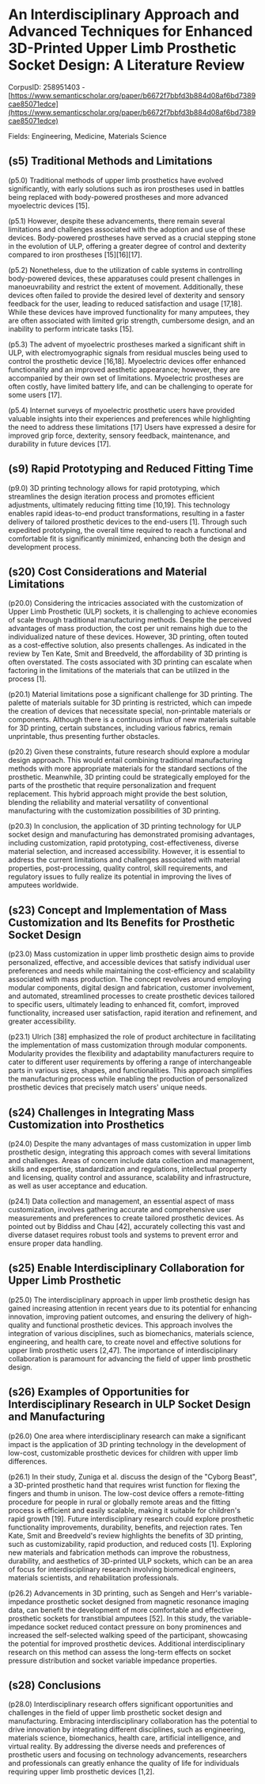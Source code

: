 # An Interdisciplinary Approach and Advanced Techniques for Enhanced 3D-Printed Upper Limb Prosthetic Socket Design: A Literature Review

CorpusID: 258951403 - [https://www.semanticscholar.org/paper/b6672f7bbfd3b884d08af6bd7389cae85071edce](https://www.semanticscholar.org/paper/b6672f7bbfd3b884d08af6bd7389cae85071edce)

Fields: Engineering, Medicine, Materials Science

## (s5) Traditional Methods and Limitations
(p5.0) Traditional methods of upper limb prosthetics have evolved significantly, with early solutions such as iron prostheses used in battles being replaced with body-powered prostheses and more advanced myoelectric devices [15].

(p5.1) However, despite these advancements, there remain several limitations and challenges associated with the adoption and use of these devices. Body-powered prostheses have served as a crucial stepping stone in the evolution of ULP, offering a greater degree of control and dexterity compared to iron prostheses [15][16][17].

(p5.2) Nonetheless, due to the utilization of cable systems in controlling body-powered devices, these apparatuses could present challenges in manoeuvrability and restrict the extent of movement. Additionally, these devices often failed to provide the desired level of dexterity and sensory feedback for the user, leading to reduced satisfaction and usage [17,18]. While these devices have improved functionality for many amputees, they are often associated with limited grip strength, cumbersome design, and an inability to perform intricate tasks [15].

(p5.3) The advent of myoelectric prostheses marked a significant shift in ULP, with electromyographic signals from residual muscles being used to control the prosthetic device [16,18]. Myoelectric devices offer enhanced functionality and an improved aesthetic appearance; however, they are accompanied by their own set of limitations. Myoelectric prostheses are often costly, have limited battery life, and can be challenging to operate for some users [17].

(p5.4) Internet surveys of myoelectric prosthetic users have provided valuable insights into their experiences and preferences while highlighting the need to address these limitations [17] Users have expressed a desire for improved grip force, dexterity, sensory feedback, maintenance, and durability in future devices [17].
## (s9) Rapid Prototyping and Reduced Fitting Time
(p9.0) 3D printing technology allows for rapid prototyping, which streamlines the design iteration process and promotes efficient adjustments, ultimately reducing fitting time [10,19]. This technology enables rapid ideas-to-end product transformations, resulting in a faster delivery of tailored prosthetic devices to the end-users [1]. Through such expedited prototyping, the overall time required to reach a functional and comfortable fit is significantly minimized, enhancing both the design and development process.
## (s20) Cost Considerations and Material Limitations
(p20.0) Considering the intricacies associated with the customization of Upper Limb Prosthetic (ULP) sockets, it is challenging to achieve economies of scale through traditional manufacturing methods. Despite the perceived advantages of mass production, the cost per unit remains high due to the individualized nature of these devices. However, 3D printing, often touted as a cost-effective solution, also presents challenges. As indicated in the review by Ten Kate, Smit and Breedveld, the affordability of 3D printing is often overstated. The costs associated with 3D printing can escalate when factoring in the limitations of the materials that can be utilized in the process [1].

(p20.1) Material limitations pose a significant challenge for 3D printing. The palette of materials suitable for 3D printing is restricted, which can impede the creation of devices that necessitate special, non-printable materials or components. Although there is a continuous influx of new materials suitable for 3D printing, certain substances, including various fabrics, remain unprintable, thus presenting further obstacles.

(p20.2) Given these constraints, future research should explore a modular design approach. This would entail combining traditional manufacturing methods with more appropriate materials for the standard sections of the prosthetic. Meanwhile, 3D printing could be strategically employed for the parts of the prosthetic that require personalization and frequent replacement. This hybrid approach might provide the best solution, blending the reliability and material versatility of conventional manufacturing with the customization possibilities of 3D printing.

(p20.3) In conclusion, the application of 3D printing technology for ULP socket design and manufacturing has demonstrated promising advantages, including customization, rapid prototyping, cost-effectiveness, diverse material selection, and increased accessibility. However, it is essential to address the current limitations and challenges associated with material properties, post-processing, quality control, skill requirements, and regulatory issues to fully realize its potential in improving the lives of amputees worldwide.
## (s23) Concept and Implementation of Mass Customization and Its Benefits for Prosthetic Socket Design
(p23.0) Mass customization in upper limb prosthetic design aims to provide personalized, effective, and accessible devices that satisfy individual user preferences and needs while maintaining the cost-efficiency and scalability associated with mass production. The concept revolves around employing modular components, digital design and fabrication, customer involvement, and automated, streamlined processes to create prosthetic devices tailored to specific users, ultimately leading to enhanced fit, comfort, improved functionality, increased user satisfaction, rapid iteration and refinement, and greater accessibility.

(p23.1) Ulrich [38] emphasized the role of product architecture in facilitating the implementation of mass customization through modular components. Modularity provides the flexibility and adaptability manufacturers require to cater to different user requirements by offering a range of interchangeable parts in various sizes, shapes, and functionalities. This approach simplifies the manufacturing process while enabling the production of personalized prosthetic devices that precisely match users' unique needs.
## (s24) Challenges in Integrating Mass Customization into Prosthetics
(p24.0) Despite the many advantages of mass customization in upper limb prosthetic design, integrating this approach comes with several limitations and challenges. Areas of concern include data collection and management, skills and expertise, standardization and regulations, intellectual property and licensing, quality control and assurance, scalability and infrastructure, as well as user acceptance and education.

(p24.1) Data collection and management, an essential aspect of mass customization, involves gathering accurate and comprehensive user measurements and preferences to create tailored prosthetic devices. As pointed out by Biddiss and Chau [42], accurately collecting this vast and diverse dataset requires robust tools and systems to prevent error and ensure proper data handling.
## (s25) Enable Interdisciplinary Collaboration for Upper Limb Prosthetic
(p25.0) The interdisciplinary approach in upper limb prosthetic design has gained increasing attention in recent years due to its potential for enhancing innovation, improving patient outcomes, and ensuring the delivery of high-quality and functional prosthetic devices. This approach involves the integration of various disciplines, such as biomechanics, materials science, engineering, and health care, to create novel and effective solutions for upper limb prosthetic users [2,47]. The importance of interdisciplinary collaboration is paramount for advancing the field of upper limb prosthetic design.
## (s26) Examples of Opportunities for Interdisciplinary Research in ULP Socket Design and Manufacturing
(p26.0) One area where interdisciplinary research can make a significant impact is the application of 3D printing technology in the development of low-cost, customizable prosthetic devices for children with upper limb differences.

(p26.1) In their study, Zuniga et al. discuss the design of the "Cyborg Beast", a 3D-printed prosthetic hand that requires wrist function for flexing the fingers and thumb in unison. The low-cost device offers a remote-fitting procedure for people in rural or globally remote areas and the fitting process is efficient and easily scalable, making it suitable for children's rapid growth [19]. Future interdisciplinary research could explore prosthetic functionality improvements, durability, benefits, and rejection rates. Ten Kate, Smit and Breedveld's review highlights the benefits of 3D printing, such as customizability, rapid production, and reduced costs [1]. Exploring new materials and fabrication methods can improve the robustness, durability, and aesthetics of 3D-printed ULP sockets, which can be an area of focus for interdisciplinary research involving biomedical engineers, materials scientists, and rehabilitation professionals.

(p26.2) Advancements in 3D printing, such as Sengeh and Herr's variable-impedance prosthetic socket designed from magnetic resonance imaging data, can benefit the development of more comfortable and effective prosthetic sockets for transtibial amputees [52]. In this study, the variable-impedance socket reduced contact pressure on bony prominences and increased the self-selected walking speed of the participant, showcasing the potential for improved prosthetic devices. Additional interdisciplinary research on this method can assess the long-term effects on socket pressure distribution and socket variable impedance properties.
## (s28) Conclusions
(p28.0) Interdisciplinary research offers significant opportunities and challenges in the field of upper limb prosthetic socket design and manufacturing. Embracing interdisciplinary collaboration has the potential to drive innovation by integrating different disciplines, such as engineering, materials science, biomechanics, health care, artificial intelligence, and virtual reality. By addressing the diverse needs and preferences of prosthetic users and focusing on technology advancements, researchers and professionals can greatly enhance the quality of life for individuals requiring upper limb prosthetic devices [1,2].
